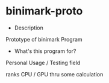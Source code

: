 # binimark-proto

* Description


Prototype of binimark Program


* What's this program for?

Personal Usage / Testing field

ranks CPU / GPU thru some calculation

